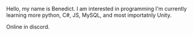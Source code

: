Hello, my name is Benedict.
I am interested in programming
I'm currently learning more python, C#, JS, MySQL, and most importatnly Unity.

Online in discord.

<!---
Benedict02/Benedict02 is a ✨ special ✨ repository because its `README.md` (this file) appears on your GitHub profile.
You can click the Preview link to take a look at your changes.
--->
